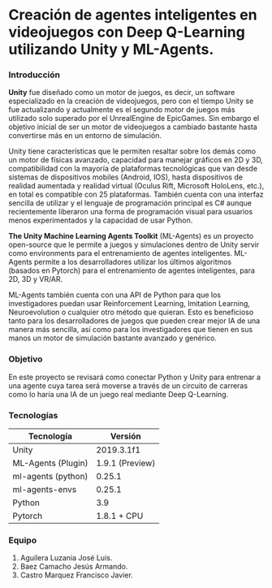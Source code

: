 # Creación de agentes inteligentes en videojuegos con Deep Q-Learning utilizando Unity y ML-Agents.
### Introducción
**Unity** fue diseñado como un motor de juegos, es decir, un software especializado en la creación de videojuegos, pero con el tiempo Unity se fue actualizando y actualmente es el segundo motor de juegos más utilizado solo superado por el UnrealEngine de EpicGames. Sin embargo el objetivo inicial de ser un motor de videojuegos a cambiado bastante hasta convertirse más en un entorno de simulación.

Unity tiene características que le permiten resaltar sobre los demás como un motor de físicas avanzado, capacidad para manejar gráficos en 2D y 3D, compatibilidad con la mayoría de plataformas tecnológicas que van desde sistemas de dispositivos mobiles (Android, IOS), hasta dispositivos de realidad aumentada y realidad virtual (Oculus Rift, Microsoft HoloLens, etc.), en total es compatible con 25 plataformas. También cuenta con una interfaz sencilla de utilizar y el lenguaje de programación principal es C# aunque recientemente liberaron una forma de programación visual para usuarios menos experimentados y la capacidad de usar Python.

**The Unity Machine Learning Agents Toolkit** (ML-Agents) es un proyecto open-source que le permite a juegos y simulaciones dentro de Unity servir como environments para el entrenamiento de agentes inteligentes. ML-Agents permite a los desarrolladores utilizar los últimos algoritmos (basados en Pytorch) para el entrenamiento de agentes inteligentes, para 2D, 3D y VR/AR. 

ML-Agents también cuenta con una API de Python para que los investigadores puedan usar Reinforcement Learning, Imitation Learning, Neuroevolution o cualquier otro método que quieran. Esto es beneficioso tanto para los desarrolladores de juegos que pueden crear mejor IA de una manera más sencilla, así como para los investigadores que tienen en sus manos un motor de simulación bastante avanzado y genérico.

### Objetivo
En este proyecto se revisará como conectar Python y Unity para entrenar a una agente cuya tarea será moverse a través de un circuito de carreras como lo haría una IA de un juego real mediante Deep Q-Learning.

### Tecnologías
| Tecnología         | Versión         |
|--------------------|-----------------|
| Unity              | 2019.3.1f1      |
| ML-Agents (Plugin) | 1.9.1 (Preview) |
| ml-agents (python) | 0.25.1          |
| ml-agents-envs     | 0.25.1          |
| Python             | 3.9             |
| Pytorch            | 1.8.1 + CPU     |

### Equipo
1. Aguilera Luzania José Luis.
2. Baez Camacho Jesús Armando.
3. Castro Marquez Francisco Javier.
